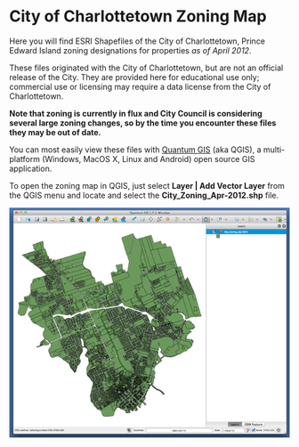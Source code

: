 City of Charlottetown Zoning Map
================================

Here you will find ESRI Shapefiles of the City of Charlottetown, Prince Edward Island zoning designations for properties *as of April 2012*. 

These files originated with the City of Charlottetown, but are not an official release of the City. They are provided here for educational use only; commercial use or licensing may require a data license from the City of Charlottetown.

**Note that zoning is currently in flux and City Council is considering several large zoning changes, so by the time you encounter these files they may be out of date.**

You can most easily view these files with [Quantum GIS](http://www.qgis.org/) (aka QGIS), a multi-platform (Windows, MacOS X, Linux and Android) open source GIS application.

To open the zoning map in QGIS, just select **Layer | Add Vector Layer** from the QGIS menu and locate and select the **City_Zoning_Apr-2012.shp** file.

![image](qgis-screenshot-small.png)